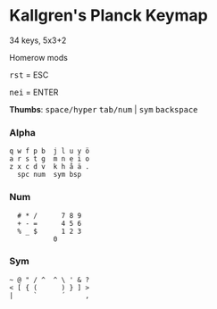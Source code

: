 # Kallgren's Planck Keymap

34 keys, 5x3+2

Homerow mods

<kbd>r</kbd><kbd>s</kbd><kbd>t</kbd> = ESC

<kbd>n</kbd><kbd>e</kbd><kbd>i</kbd> = ENTER

**Thumbs**: <kbd>space/hyper</kbd> <kbd>tab/num</kbd> | <kbd>sym</kbd> <kbd>backspace</kbd>

### Alpha
```
q w f p b  j l u y ö
a r s t g  m n e i o
z x c d v  k h å ä .
  spc num  sym bsp
```

### Num
```
  # * /      7 8 9  
  + - =      4 5 6  
  % _ $      1 2 3  
           0        
```

### Sym
```
~ @ " / ^  ^ \ ' & ?
< [ { (      ) } ] >
|     `      ´     ,
```
